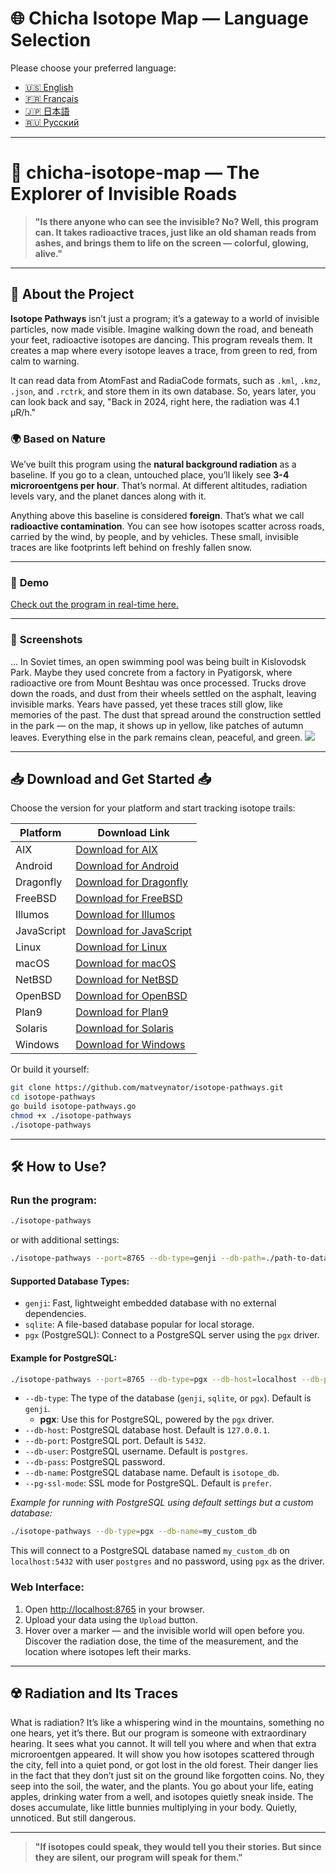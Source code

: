 # 🌐 **Chicha Isotope Map** — Language Selection

Please choose your preferred language:

- [🇺🇸 English](README.md)
- [🇫🇷 Français](README_FR.md)
- [🇯🇵 日本語](README_JP.md)
- [🇷🇺 Русский](README_RU.md)

---

# 🌌 **chicha-isotope-map** — The Explorer of Invisible Roads

> **"Is there anyone who can see the invisible? No? Well, this program can. It takes radioactive traces, just like an old shaman reads from ashes, and brings them to life on the screen — colorful, glowing, alive."**

---

## 📖 **About the Project**

**Isotope Pathways** isn’t just a program; it’s a gateway to a world of invisible particles, now made visible. Imagine walking down the road, and beneath your feet, radioactive isotopes are dancing. This program reveals them. It creates a map where every isotope leaves a trace, from green to red, from calm to warning.

It can read data from AtomFast and RadiaCode formats, such as `.kml`, `.kmz`, `.json`, and `.rctrk`, and store them in its own database. So, years later, you can look back and say, "Back in 2024, right here, the radiation was 4.1 µR/h."

### 🌍 **Based on Nature**

We’ve built this program using the **natural background radiation** as a baseline. If you go to a clean, untouched place, you’ll likely see **3-4 microroentgens per hour**. That’s normal. At different altitudes, radiation levels vary, and the planet dances along with it.

Anything above this baseline is considered **foreign**. That’s what we call **radioactive contamination**. You can see how isotopes scatter across roads, carried by the wind, by people, and by vehicles. These small, invisible traces are like footprints left behind on freshly fallen snow.

---

### 📸 **Demo**

<a href="https://jutsa.ru" target="_blank">Check out the program in real-time here.</a>

---

### 📸 **Screenshots**

... In Soviet times, an open swimming pool was being built in Kislovodsk Park. Maybe they used concrete from a factory in Pyatigorsk, where radioactive ore from Mount Beshtau was once processed. Trucks drove down the roads, and dust from their wheels settled on the asphalt, leaving invisible marks. Years have passed, yet these traces still glow, like memories of the past. The dust that spread around the construction settled in the park — on the map, it shows up in yellow, like patches of autumn leaves. Everything else in the park remains clean, peaceful, and green.
<img src="https://repository-images.githubusercontent.com/870016860/11fd6abc-fe8b-4cd8-95c2-df1c631c8762">

---

## 📥 **Download and Get Started** 📥

Choose the version for your platform and start tracking isotope trails:

| Platform   | Download Link                                                                                           |
|------------|--------------------------------------------------------------------------------------------------------|
| AIX        | [Download for AIX](http://files.zabiyaka.net/isotope-pathways/latest/no-gui/aix/)                      |
| Android    | [Download for Android](http://files.zabiyaka.net/isotope-pathways/latest/no-gui/android/)               |
| Dragonfly  | [Download for Dragonfly](http://files.zabiyaka.net/isotope-pathways/latest/no-gui/dragonfly/)           |
| FreeBSD    | [Download for FreeBSD](http://files.zabiyaka.net/isotope-pathways/latest/no-gui/freebsd/)               |
| Illumos    | [Download for Illumos](http://files.zabiyaka.net/isotope-pathways/latest/no-gui/illumos/)               |
| JavaScript | [Download for JavaScript](http://files.zabiyaka.net/isotope-pathways/latest/no-gui/js/)                 |
| Linux      | [Download for Linux](http://files.zabiyaka.net/isotope-pathways/latest/no-gui/linux/)                   |
| macOS      | [Download for macOS](http://files.zabiyaka.net/isotope-pathways/latest/no-gui/mac/)                     |
| NetBSD     | [Download for NetBSD](http://files.zabiyaka.net/isotope-pathways/latest/no-gui/netbsd/)                 |
| OpenBSD    | [Download for OpenBSD](http://files.zabiyaka.net/isotope-pathways/latest/no-gui/openbsd/)               |
| Plan9      | [Download for Plan9](http://files.zabiyaka.net/isotope-pathways/latest/no-gui/plan9/)                   |
| Solaris    | [Download for Solaris](http://files.zabiyaka.net/isotope-pathways/latest/no-gui/solaris/)               |
| Windows    | [Download for Windows](http://files.zabiyaka.net/isotope-pathways/latest/no-gui/windows/)               |

Or build it yourself:

```bash
git clone https://github.com/matveynator/isotope-pathways.git
cd isotope-pathways
go build isotope-pathways.go
chmod +x ./isotope-pathways
./isotope-pathways
```

---

## 🛠 **How to Use?**

### Run the program:

```bash
./isotope-pathways
```

or with additional settings:

```bash
./isotope-pathways --port=8765 --db-type=genji --db-path=./path-to-database-file.8765.genji
```

#### Supported Database Types:
- `genji`: Fast, lightweight embedded database with no external dependencies.
- `sqlite`: A file-based database popular for local storage.
- `pgx` (PostgreSQL): Connect to a PostgreSQL server using the `pgx` driver.

#### Example for PostgreSQL:

```bash
./isotope-pathways --port=8765 --db-type=pgx --db-host=localhost --db-port=5432 --db-user=postgres --db-pass=yourpassword --db-name=isotope_db --pg-ssl-mode=prefer
```

- `--db-type`: The type of the database (`genji`, `sqlite`, or `pgx`). Default is `genji`.
  - **pgx**: Use this for PostgreSQL, powered by the `pgx` driver.
- `--db-host`: PostgreSQL database host. Default is `127.0.0.1`.
- `--db-port`: PostgreSQL port. Default is `5432`.
- `--db-user`: PostgreSQL username. Default is `postgres`.
- `--db-pass`: PostgreSQL password.
- `--db-name`: PostgreSQL database name. Default is `isotope_db`.
- `--pg-ssl-mode`: SSL mode for PostgreSQL. Default is `prefer`.

_Example for running with PostgreSQL using default settings but a custom database:_

```bash
./isotope-pathways --db-type=pgx --db-name=my_custom_db
```

This will connect to a PostgreSQL database named `my_custom_db` on `localhost:5432` with user `postgres` and no password, using `pgx` as the driver.



### Web Interface:

1. Open <a href="http://localhost:8765" target="new">http://localhost:8765</a> in your browser.
2. Upload your data using the `Upload` button.
3. Hover over a marker — and the invisible world will open before you. Discover the radiation dose, the time of the measurement, and the location where isotopes left their marks.

---

## ☢️ **Radiation and Its Traces**

What is radiation? It’s like a whispering wind in the mountains, something no one hears, yet it’s there. But our program is someone with extraordinary hearing. It sees what you cannot. It will tell you where and when that extra microroentgen appeared. It will show you how isotopes scattered through the city, fell into a quiet pond, or got lost in the old forest. Their danger lies in the fact that they don’t just sit on the ground like forgotten coins. No, they seep into the soil, the water, and the plants. You go about your life, eating apples, drinking water from a well, and isotopes quietly sneak inside. The doses accumulate, like little bunnies multiplying in your body. Quietly, unnoticed. But still dangerous.

---

> **"If isotopes could speak, they would tell you their stories. But since they are silent, our program will speak for them."**

